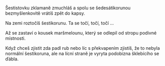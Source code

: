 Šestistovku zklamaně zmuchláš a spolu se šedesátikorunou bezmyšlenkovitě vrátíš zpět do kapsy.

Na zemi roztočíš šestikorunu. Ta se točí, točí, točí ...

Až se zastaví o kousek maršmelounu, který se odlepil od stropu podivné místnosti.

Když chceš zjistit zda padl rub nebo líc s překvapením zjistíš, že to nebyla normální
šestikoruna, ale na lícní straně je vyryta podobizna šklebícího se ďábla.
